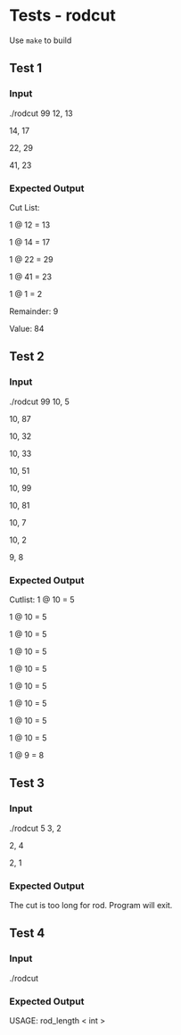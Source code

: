# Tests - rodcut
Use `make` to build

## Test 1
### Input
./rodcut 99
12, 13

14, 17

22, 29

41, 23

### Expected Output
Cut List:

1 @ 12 = 13

1 @ 14 = 17

1 @ 22 = 29

1 @ 41 = 23

1 @ 1 = 2

Remainder: 9

Value: 84
## Test 2
### Input
./rodcut 99
10, 5

10, 87

10, 32

10, 33

10, 51

10, 99

10, 81

10, 7

10, 2

9, 8

### Expected Output
Cutlist:
1 @ 10 = 5

1 @ 10 = 5

1 @ 10 = 5

1 @ 10 = 5

1 @ 10 = 5

1 @ 10 = 5

1 @ 10 = 5

1 @ 10 = 5

1 @ 10 = 5

1 @ 9 = 8
## Test 3
### Input
./rodcut 5
3, 2

2, 4

2, 1

### Expected Output
The cut is too long for rod. Program will exit.
## Test 4
### Input
./rodcut
### Expected Output
USAGE: rod_length < int >